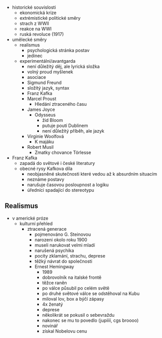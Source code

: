- historické souvislosti
	- ekonomická krize
	- extrémistické politické směry
	- strach z WWII
	- reakce na WWI
	- ruská revoluce (1917)
- umělecké směry
	- realismus
		- psychologická stránka postav
		- jedinec
	- experimentální/avantgarda
		- není důležitý děj, ale lyrická složka
		- volný proud myšlenek
		- asociace
		- Sigmund Freund
		- složitý jazyk, syntax
		- Franz Kafka
		- Marcel Proust
			- Hledání ztraceného času
		- James Joyce
			- Odysseus
				- žid Bloom
				- putuje poutí Dublinem
				- není důležitý příběh, ale jazyk
		- Virginie Woolfová
			- K majáku
		- Robert Musil
			- Zmatky chovance Törlesse
- Franz Kafka
	- zapadá do světové i české literatury
	- obecné rysy Kafkova díla
		- neobjasněné skutečnosti které vedou až k absurdním situacím
		- neznáme postavy
		- narušuje časovou posloupnost a logiku
		- úředníci spadající do stereotypu


## Realismus
- v americké próze
	- kulturní přehled
		- ztracená generace
			- pojmenováno G. Steinovou
			- narozeni okolo roku 1900
			- museli narukovat velmi mladí
			- narušená psychika
			- pocity zklamání, strachu, deprese
			- těžký návrat do společnosti
			- Ernest Hemingway
				- 1989
				- dobrovolník na italské frontě
				- těžce raněn
				- po válce půsubil po celém světě 
				- po druhé světové válce se odstěhoval na Kubu
				- miloval lov, box a býčí zápasy
				- 4x ženatý
				- deprese
				- několikrát se pokusil o sebevraždu
				- nakonec se mu to povedlo (jupíííí, cgs broooo)
				- novinář
				- získal Nobelovu cenu